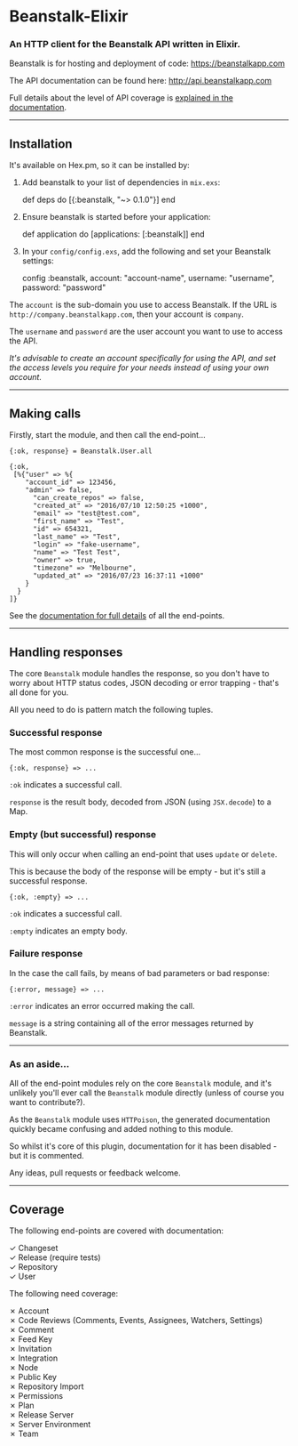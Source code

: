 # Beanstalk-Elixir
### An HTTP client for the Beanstalk API written in Elixir.

Beanstalk is for hosting and deployment of code: https://beanstalkapp.com

The API documentation can be found here: http://api.beanstalkapp.com

Full details about the level of API coverage is <a href="https://hexdocs.pm/beanstalk/0.1.0/api-reference.html">explained in the documentation</a>.

----

## Installation

It's available on Hex.pm, so it can be installed by:

  1. Add beanstalk to your list of dependencies in `mix.exs`:

        def deps do
          [{:beanstalk, "~> 0.1.0"}]
        end

  2. Ensure beanstalk is started before your application:

        def application do
          [applications: [:beanstalk]]
        end

  3. In your `config/config.exs`, add the following and set your Beanstalk settings:

        config :beanstalk,
          account: "account-name",
          username: "username",
          password: "password"


The `account` is the sub-domain you use to access Beanstalk. If the URL is `http://company.beanstalkapp.com`, then your account is `company`.

The `username` and `password` are the user account you want to use to access the API.

_It's advisable to create an account specifically for using the API, and set the access levels you require for your needs instead of using your own account._

---

## Making calls

Firstly, start the module, and then call the end-point...

```
{:ok, response} = Beanstalk.User.all

{:ok,
 [%{"user" => %{
 	"account_id" => 123456,
 	"admin" => false,
      "can_create_repos" => false,
      "created_at" => "2016/07/10 12:50:25 +1000",
      "email" => "test@test.com",
      "first_name" => "Test",
      "id" => 654321,
      "last_name" => "Test",
      "login" => "fake-username",
      "name" => "Test Test",
      "owner" => true,
      "timezone" => "Melbourne",
      "updated_at" => "2016/07/23 16:37:11 +1000"
    }
  }
]}
```

See the <a href="https://hexdocs.pm/beanstalk/0.1.0/readme.html">documentation for full details</a> of all the end-points.

---

## Handling responses

The core `Beanstalk` module handles the response, so you don't have to worry about HTTP status codes, JSON decoding or error trapping - that's all done for you.

All you need to do is pattern match the following tuples.

### Successful response

The most common response is the successful one...

```
{:ok, response} => ...
```

`:ok` indicates a successful call.

`response` is the result body, decoded from JSON (using `JSX.decode`) to a Map.

### Empty (but successful) response

This will only occur when calling an end-point that uses `update` or `delete`.

This is because the body of the response will be empty - but it's still a successful response.

```
{:ok, :empty} => ...
```

`:ok` indicates a successful call.

`:empty` indicates an empty body.

### Failure response

In the case the call fails, by means of bad parameters or bad response:

```
{:error, message} => ...
```

`:error` indicates an error occurred making the call.

`message` is a string containing all of the error messages returned by Beanstalk.

----

### As an aside...

All of the end-point modules rely on the core `Beanstalk` module, and it's unlikely you'll ever call the `Beanstalk` module directly (unless of course you want to contribute?).

As the `Beanstalk` module uses `HTTPoison`, the generated documentation quickly became confusing and added nothing to this module.

So whilst it's core of this plugin, documentation for it has been disabled - but it is commented.

Any ideas, pull requests or feedback welcome.

----

## Coverage

The following end-points are covered with documentation:

&#x2713; Changeset<br>
&#x2713; Release (require tests)<br>
&#x2713; Repository<br>
&#x2713; User

The following need coverage:

&#x2717; Account<br>
&#x2717; Code Reviews (Comments, Events, Assignees, Watchers, Settings)<br>
&#x2717; Comment<br>
&#x2717; Feed Key<br>
&#x2717; Invitation<br>
&#x2717; Integration<br>
&#x2717; Node<br>
&#x2717; Public Key<br>
&#x2717; Repository Import<br>
&#x2717; Permissions<br>
&#x2717; Plan<br>
&#x2717; Release Server<br>
&#x2717; Server Environment<br>
&#x2717; Team<br>
